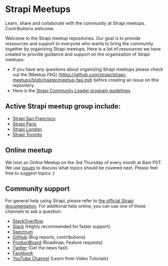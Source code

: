 # Strapi Meetups

Learn, share and collaborate with the community at Strapi meetups. Contributions welcome.

Welcome to the Strapi meetup repositories. Our goal is to provide ressources and support to everyone who wants to bring the community together by organizing Strapi meetups. Here is a list of ressources we have created to provide guidance and support on the organization of Strapi meetups:

- If you have any questions about organizing Strapi meetups please check out the [Meetup FAQ] (https://github.com/strapi/strapi-meetups/blob/master/meetup-faq.md) before creating an issue on this repsoitory. 
- Here is the [Strapi Community Leader program guidelines](https://github.com/strapi/strapi-meetups/blob/master/guidelines.md)


## Active Strapi meetup group include: 

- [Strapi San Francisco](https://www.meetup.com/strapi-san-francisco/)
- [Strapi Paris](https://www.meetup.com/Strapi-paris)
- [Strapi London](https://www.meetup.com/strapi-london/)
- [Strapi Toronto](https://www.meetup.com/Strapi-Toronto/)

## Online meetup 

We host an Online Meetup on the 3rd Thursday of every month at 8am PST. We use [issues](https://github.com/strapi/strapi-meetups/issues/1) to discuss what topics should be covered next. Please feel free to suggest topics :)


## Community support

For general help using Strapi, please refer to [the official Strapi documentation](https://strapi.io/documentation/). For additional help online, you can use one of these channels to ask a question:

- [StackOverflow](http://stackoverflow.com/questions/tagged/strapi)
- [Slack](http://slack.strapi.io) (Highly recommended for faster support)
- [Spectrum](https://spectrum.chat/strapi)
- [GitHub](https://github.com/strapi/strapi) (Bug reports, contributions)
- [ProductBoard](https://portal.productboard.com/strapi/tabs/2-under-consideration) (Roadmap, Feature requests)
- [Twitter](https://twitter.com/strapijs) (Get the news fast)
- [Facebook](https://www.facebook.com/Strapi-616063331867161)
- [YouTube Channel](https://www.youtube.com/strapi) (Learn from Video Tutorials)


